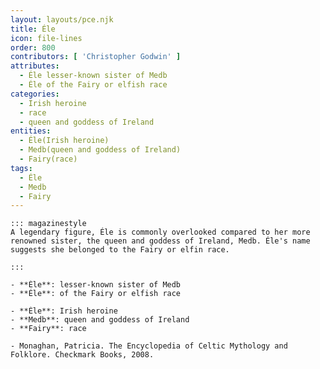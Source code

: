 ```yaml
---
layout: layouts/pce.njk
title: Éle
icon: file-lines
order: 800
contributors: [ 'Christopher Godwin' ]
attributes:
  - Éle lesser-known sister of Medb
  - Éle of the Fairy or elfish race
categories:
  - Irish heroine
  - race
  - queen and goddess of Ireland
entities:
  - Éle(Irish heroine)
  - Medb(queen and goddess of Ireland)
  - Fairy(race)
tags:
  - Éle
  - Medb
  - Fairy
---
```

``` tab [group1:Info]
::: magazinestyle
A legendary figure, Éle is commonly overlooked compared to her more renowned sister, the queen and goddess of Ireland, Medb. Éle's name suggests she belonged to the Fairy or elfin race.

:::
```
``` tab [group1:Attributes]
- **Éle**: lesser-known sister of Medb
- **Éle**: of the Fairy or elfish race
```
``` tab [group1:Entities]
- **Éle**: Irish heroine
- **Medb**: queen and goddess of Ireland
- **Fairy**: race
```
``` tab [group1:Sources]
- Monaghan, Patricia. The Encyclopedia of Celtic Mythology and Folklore. Checkmark Books, 2008.
```
